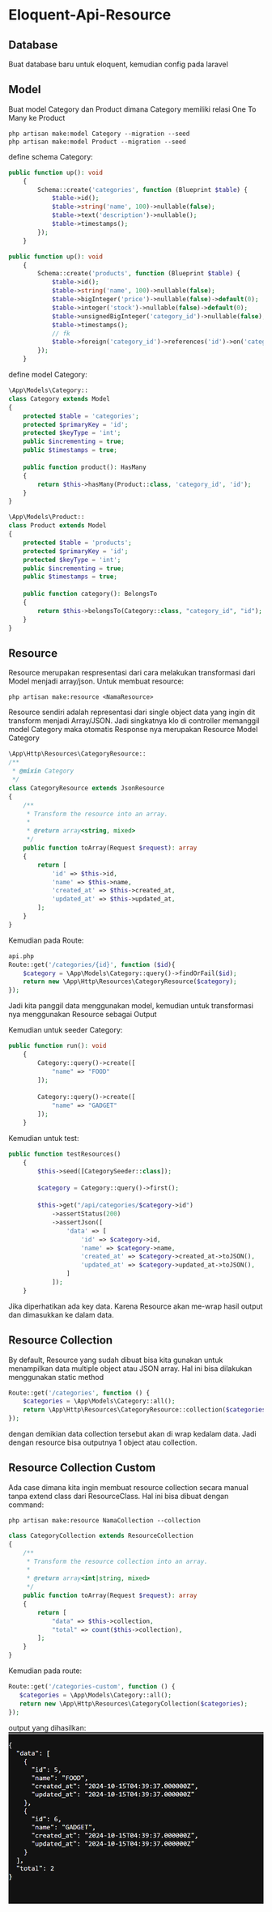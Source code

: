 # Eloquent-Api-Resource

## Database
Buat database baru untuk eloquent, kemudian config pada laravel

## Model
Buat model Category dan Product dimana Category memiliki relasi One To Many ke Product
```shell
php artisan make:model Category --migration --seed
php artisan make:model Product --migration --seed
```
define schema Category:
```php
public function up(): void
    {
        Schema::create('categories', function (Blueprint $table) {
            $table->id();
            $table->string('name', 100)->nullable(false);
            $table->text('description')->nullable();
            $table->timestamps();
        });
    }
```

```php
public function up(): void
    {
        Schema::create('products', function (Blueprint $table) {
            $table->id();
            $table->string('name', 100)->nullable(false);
            $table->bigInteger('price')->nullable(false)->default(0);
            $table->integer('stock')->nullable(false)->default(0);
            $table->unsignedBigInteger('category_id')->nullable(false);
            $table->timestamps();
            // fk
            $table->foreign('category_id')->references('id')->on('categories');
        });
    }
```

define model Category:
```php
\App\Models\Category:: 
class Category extends Model
{
    protected $table = 'categories';
    protected $primaryKey = 'id';
    protected $keyType = 'int';
    public $incrementing = true;
    public $timestamps = true;

    public function product(): HasMany
    {
        return $this->hasMany(Product::class, 'category_id', 'id');
    }
}
```
```php
\App\Models\Product:: 
class Product extends Model
{
    protected $table = 'products';
    protected $primaryKey = 'id';
    protected $keyType = 'int';
    public $incrementing = true;
    public $timestamps = true;

    public function category(): BelongsTo
    {
        return $this->belongsTo(Category::class, "category_id", "id");
    }
}
```
## Resource
Resource merupakan respresentasi dari cara melakukan transformasi dari Model menjadi array/json. Untuk membuat resource:
```shell
php artisan make:resource <NamaResource>
```
Resource sendiri adalah representasi dari single object data yang ingin dit transform menjadi Array/JSON. Jadi singkatnya klo di controller memanggil model Category maka otomatis Response nya merupakan Resource Model Category
```php
\App\Http\Resources\CategoryResource:: 
/**
 * @mixin Category
 */
class CategoryResource extends JsonResource
{
    /**
     * Transform the resource into an array.
     *
     * @return array<string, mixed>
     */
    public function toArray(Request $request): array
    {
        return [
            'id' => $this->id,
            'name' => $this->name,
            'created_at' => $this->created_at,
            'updated_at' => $this->updated_at,
        ];
    }
}
```
Kemudian pada Route:
```php
api.php
Route::get('/categories/{id}', function ($id){
    $category = \App\Models\Category::query()->findOrFail($id);
    return new \App\Http\Resources\CategoryResource($category);
});
```
Jadi kita panggil data menggunakan model, kemudian untuk transformasi nya menggunakan Resource sebagai Output

Kemudian untuk seeder Category:
```php
public function run(): void
    {
        Category::query()->create([
            "name" => "FOOD"
        ]);

        Category::query()->create([
            "name" => "GADGET"
        ]);
    }
```

Kemudian untuk test:
```php
public function testResources()
    {
        $this->seed([CategorySeeder::class]);

        $category = Category::query()->first();

        $this->get("/api/categories/$category->id")
            ->assertStatus(200)
            ->assertJson([
                'data' => [
                    'id' => $category->id,
                    'name' => $category->name,
                    'created_at' => $category->created_at->toJSON(),
                    'updated_at' => $category->updated_at->toJSON(),
                ]
            ]);
    }
```
Jika diperhatikan ada key data. Karena Resource akan me-wrap hasil output dan dimasukkan ke dalam data.

## Resource Collection
By default, Resource yang sudah dibuat bisa kita gunakan untuk menampilkan data multiple object atau JSON array. Hal ini bisa dilakukan menggunakan static method

```php
Route::get('/categories', function () {
    $categories = \App\Models\Category::all();
    return \App\Http\Resources\CategoryResource::collection($categories);
});
```
dengan demikian data collection tersebut akan di wrap kedalam data. Jadi dengan resource bisa outputnya 1 object atau collection.

## Resource Collection Custom
Ada case dimana kita ingin membuat resource collection secara manual tanpa extend class dari ResourceClass. Hal ini bisa dibuat dengan command:
```shell
php artisan make:resource NamaCollection --collection
```

```php
class CategoryCollection extends ResourceCollection
{
    /**
     * Transform the resource collection into an array.
     *
     * @return array<int|string, mixed>
     */
    public function toArray(Request $request): array
    {
        return [
            "data" => $this->collection,
            "total" => count($this->collection),
        ];
    }
}
```

Kemudian pada route:
```php
Route::get('/categories-custom', function () {
   $categories = \App\Models\Category::all();
   return new \App\Http\Resources\CategoryCollection($categories);
});
```
output yang dihasilkan:
![img.png](img.png)
